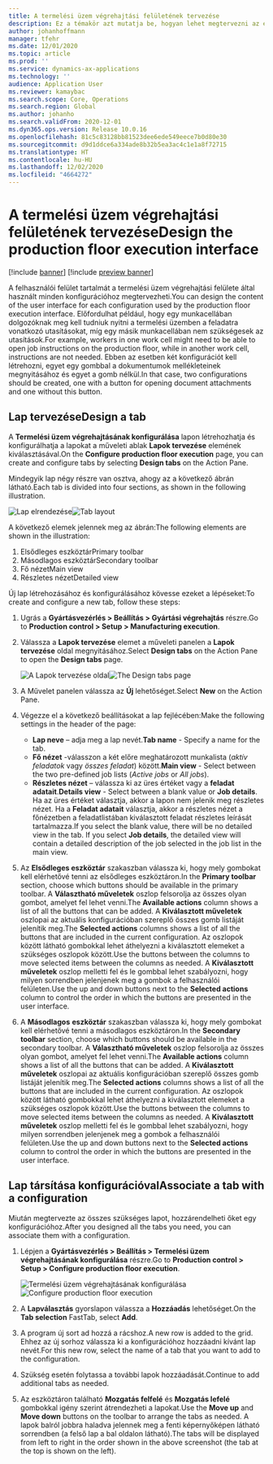 ```yaml
---
title: A termelési üzem végrehajtási felületének tervezése
description: Ez a témakör azt mutatja be, hogyan lehet megtervezni az egyes konfigurációk felhasználói felületének tartalmát.
author: johanhoffmann
manager: tfehr
ms.date: 12/01/2020
ms.topic: article
ms.prod: ''
ms.service: dynamics-ax-applications
ms.technology: ''
audience: Application User
ms.reviewer: kamaybac
ms.search.scope: Core, Operations
ms.search.region: Global
ms.author: johanho
ms.search.validFrom: 2020-12-01
ms.dyn365.ops.version: Release 10.0.16
ms.openlocfilehash: 81c5c83128bb81523dee6ede549eece7b0d80e30
ms.sourcegitcommit: d9d1ddce6a334ade8b32b5ea3ac4c1e1a8f72715
ms.translationtype: HT
ms.contentlocale: hu-HU
ms.lasthandoff: 12/02/2020
ms.locfileid: "4664272"
---
```

# <a name="design-the-production-floor-execution-interface"></a><span data-ttu-id="82834-103">A termelési üzem végrehajtási felületének tervezése</span><span class="sxs-lookup"><span data-stu-id="82834-103">Design the production floor execution interface</span></span>

[!include [banner](../includes/banner.md)]
[!include [preview banner](../includes/preview-banner.md)]

<span data-ttu-id="82834-104">A felhasználói felület tartalmát a termelési üzem végrehajtási felülete által használt minden konfigurációhoz megtervezheti.</span><span class="sxs-lookup"><span data-stu-id="82834-104">You can design the content of the user interface for each configuration used by the production floor execution interface.</span></span> <span data-ttu-id="82834-105">Előfordulhat például, hogy egy munkacellában dolgozóknak meg kell tudniuk nyitni a termelési üzemben a feladatra vonatkozó utasításokat, míg egy másik munkacellában nem szükségesek az utasítások.</span><span class="sxs-lookup"><span data-stu-id="82834-105">For example, workers in one work cell might need to be able to open job instructions on the production floor, while in another work cell, instructions are not needed.</span></span> <span data-ttu-id="82834-106">Ebben az esetben két konfigurációt kell létrehozni, egyet egy gombbal a dokumentumok mellékleteinek megnyitásához és egyet a gomb nélkül.</span><span class="sxs-lookup"><span data-stu-id="82834-106">In that case, two configurations should be created, one with a button for opening document attachments and one without this button.</span></span>

## <a name="design-a-tab"></a><span data-ttu-id="82834-107">Lap tervezése</span><span class="sxs-lookup"><span data-stu-id="82834-107">Design a tab</span></span>

<span data-ttu-id="82834-108">A **Termelési üzem végrehajtásának konfigurálása** lapon létrehozhatja és konfigurálhatja a lapokat a műveleti ablak **Lapok tervezése** elemének kiválasztásával.</span><span class="sxs-lookup"><span data-stu-id="82834-108">On the **Configure production floor execution** page, you can create and configure tabs by selecting **Design tabs** on the Action Pane.</span></span>

<span data-ttu-id="82834-109">Mindegyik lap négy részre van osztva, ahogy az a következő ábrán látható.</span><span class="sxs-lookup"><span data-stu-id="82834-109">Each tab is divided into four sections, as shown in the following illustration.</span></span>

<span data-ttu-id="82834-110">![Lap elrendezése](media/pfe-tab-layout.png "Lap elrendezése")</span><span class="sxs-lookup"><span data-stu-id="82834-110">![Tab layout](media/pfe-tab-layout.png "Tab layout")</span></span>

<span data-ttu-id="82834-111">A következő elemek jelennek meg az ábrán:</span><span class="sxs-lookup"><span data-stu-id="82834-111">The following elements are shown in the illustration:</span></span>

1. <span data-ttu-id="82834-112">Elsődleges eszköztár</span><span class="sxs-lookup"><span data-stu-id="82834-112">Primary toolbar</span></span>
1. <span data-ttu-id="82834-113">Másodlagos eszköztár</span><span class="sxs-lookup"><span data-stu-id="82834-113">Secondary toolbar</span></span>
1. <span data-ttu-id="82834-114">Fő nézet</span><span class="sxs-lookup"><span data-stu-id="82834-114">Main view</span></span>
1. <span data-ttu-id="82834-115">Részletes nézet</span><span class="sxs-lookup"><span data-stu-id="82834-115">Detailed view</span></span>

<span data-ttu-id="82834-116">Új lap létrehozásához és konfigurálásához kövesse ezeket a lépéseket:</span><span class="sxs-lookup"><span data-stu-id="82834-116">To create and configure a new tab, follow these steps:</span></span>

1. <span data-ttu-id="82834-117">Ugrás a **Gyártásvezérlés &gt; Beállítás &gt; Gyártási végrehajtás** részre.</span><span class="sxs-lookup"><span data-stu-id="82834-117">Go to **Production control &gt; Setup &gt; Manufacturing execution**.</span></span>

1. <span data-ttu-id="82834-118">Válassza a **Lapok tervezése** elemet a műveleti panelen a **Lapok tervezése** oldal megnyitásához.</span><span class="sxs-lookup"><span data-stu-id="82834-118">Select **Design tabs** on the Action Pane to open the **Design tabs** page.</span></span>

    <span data-ttu-id="82834-119">![A Lapok tervezése oldal](media/pfe-design-tabs.png "A Lapok tervezése oldal")</span><span class="sxs-lookup"><span data-stu-id="82834-119">![The Design tabs page](media/pfe-design-tabs.png "The Design tabs page")</span></span>

1. <span data-ttu-id="82834-120">A Művelet panelen válassza az **Új** lehetőséget.</span><span class="sxs-lookup"><span data-stu-id="82834-120">Select **New** on the Action Pane.</span></span>

1. <span data-ttu-id="82834-121">Végezze el a következő beállításokat a lap fejlécében:</span><span class="sxs-lookup"><span data-stu-id="82834-121">Make the following settings in the header of the page:</span></span>

    - <span data-ttu-id="82834-122">**Lap neve** – adja meg a lap nevét.</span><span class="sxs-lookup"><span data-stu-id="82834-122">**Tab name** - Specify a name for the tab.</span></span>
    - <span data-ttu-id="82834-123">**Fő nézet** -válasszon a két előre meghatározott munkalista (*aktív feladatok* vagy *összes feladat*) között.</span><span class="sxs-lookup"><span data-stu-id="82834-123">**Main view** - Select between the two pre-defined job lists (*Active jobs* or *All jobs*).</span></span>
    - <span data-ttu-id="82834-124">**Részletes nézet** – válassza ki az üres értéket vagy a **feladat adatait**.</span><span class="sxs-lookup"><span data-stu-id="82834-124">**Details view** - Select between a blank value or **Job details**.</span></span> <span data-ttu-id="82834-125">Ha az üres értéket választja, akkor a lapon nem jelenik meg részletes nézet. Ha a **Feladat adatait** választja, akkor a részletes nézet a főnézetben a feladatlistában kiválasztott feladat részletes leírását tartalmazza.</span><span class="sxs-lookup"><span data-stu-id="82834-125">If you select the blank value, there will be no detailed view in the tab. If you select **Job details**, the detailed view will contain a detailed description of the job selected in the job list in the main view.</span></span>

1. <span data-ttu-id="82834-126">Az **Elsődleges eszköztár** szakaszban válassza ki, hogy mely gombokat kell elérhetővé tenni az elsődleges eszköztáron.</span><span class="sxs-lookup"><span data-stu-id="82834-126">In the **Primary toolbar** section, choose which buttons should be available in the primary toolbar.</span></span> <span data-ttu-id="82834-127">A **Választható műveletek** oszlop felsorolja az összes olyan gombot, amelyet fel lehet venni.</span><span class="sxs-lookup"><span data-stu-id="82834-127">The **Available actions** column shows a list of all the buttons that can be added.</span></span> <span data-ttu-id="82834-128">A **Kiválasztott műveletek** oszlopai az aktuális konfigurációban szereplő összes gomb listáját jelenítik meg.</span><span class="sxs-lookup"><span data-stu-id="82834-128">The **Selected actions** columns shows a list of all the buttons that are included in the current configuration.</span></span> <span data-ttu-id="82834-129">Az oszlopok között látható gombokkal lehet áthelyezni a kiválasztott elemeket a szükséges oszlopok között.</span><span class="sxs-lookup"><span data-stu-id="82834-129">Use the buttons between the columns to move selected items between the columns as needed.</span></span> <span data-ttu-id="82834-130">A **Kiválasztott műveletek** oszlop melletti fel és le gombbal lehet szabályozni, hogy milyen sorrendben jelenjenek meg a gombok a felhasználói felületen.</span><span class="sxs-lookup"><span data-stu-id="82834-130">Use the up and down buttons next to the **Selected actions** column to control the order in which the buttons are presented in the user interface.</span></span>

1. <span data-ttu-id="82834-131">A **Másodlagos** **eszköztár** szakaszban válassza ki, hogy mely gombokat kell elérhetővé tenni a másodlagos eszköztáron.</span><span class="sxs-lookup"><span data-stu-id="82834-131">In the **Secondary** **toolbar** section, choose which buttons should be available in the secondary toolbar.</span></span> <span data-ttu-id="82834-132">A **Választható műveletek** oszlop felsorolja az összes olyan gombot, amelyet fel lehet venni.</span><span class="sxs-lookup"><span data-stu-id="82834-132">The **Available actions** column shows a list of all the buttons that can be added.</span></span> <span data-ttu-id="82834-133">A **Kiválasztott műveletek** oszlopai az aktuális konfigurációban szereplő összes gomb listáját jelenítik meg.</span><span class="sxs-lookup"><span data-stu-id="82834-133">The **Selected actions** columns shows a list of all the buttons that are included in the current configuration.</span></span> <span data-ttu-id="82834-134">Az oszlopok között látható gombokkal lehet áthelyezni a kiválasztott elemeket a szükséges oszlopok között.</span><span class="sxs-lookup"><span data-stu-id="82834-134">Use the buttons between the columns to move selected items between the columns as needed.</span></span> <span data-ttu-id="82834-135">A **Kiválasztott műveletek** oszlop melletti fel és le gombbal lehet szabályozni, hogy milyen sorrendben jelenjenek meg a gombok a felhasználói felületen.</span><span class="sxs-lookup"><span data-stu-id="82834-135">Use the up and down buttons next to the **Selected actions** column to control the order in which the buttons are presented in the user interface.</span></span>

## <a name="associate-a-tab-with-a-configuration"></a><span data-ttu-id="82834-136">Lap társítása konfigurációval</span><span class="sxs-lookup"><span data-stu-id="82834-136">Associate a tab with a configuration</span></span>

<span data-ttu-id="82834-137">Miután megtervezte az összes szükséges lapot, hozzárendelheti őket egy konfigurációhoz.</span><span class="sxs-lookup"><span data-stu-id="82834-137">After you designed all the tabs you need, you can associate them with a configuration.</span></span>

1. <span data-ttu-id="82834-138">Lépjen a **Gyártásvezérlés &gt; Beállítás &gt; Termelési üzem végrehajtásának konfigurálása** részre.</span><span class="sxs-lookup"><span data-stu-id="82834-138">Go to **Production control &gt; Setup &gt; Configure production floor execution**.</span></span>

    <span data-ttu-id="82834-139">![Termelési üzem végrehajtásának konfigurálása](media/pfe-config-prod-floor-execution.png "Termelési üzem végrehajtásának konfigurálása")</span><span class="sxs-lookup"><span data-stu-id="82834-139">![Configure production floor execution](media/pfe-config-prod-floor-execution.png "Configure production floor execution")</span></span>

1. <span data-ttu-id="82834-140">A **Lapválasztás** gyorslapon válassza a **Hozzáadás** lehetőséget.</span><span class="sxs-lookup"><span data-stu-id="82834-140">On the **Tab selection** FastTab, select **Add**.</span></span>

1. <span data-ttu-id="82834-141">A program új sort ad hozzá a rácshoz.</span><span class="sxs-lookup"><span data-stu-id="82834-141">A new row is added to the grid.</span></span> <span data-ttu-id="82834-142">Ehhez az új sorhoz válassza ki a konfigurációhoz hozzáadni kívánt lap nevét.</span><span class="sxs-lookup"><span data-stu-id="82834-142">For this new row, select the name of a tab that you want to add to the configuration.</span></span>

1. <span data-ttu-id="82834-143">Szükség esetén folytassa a további lapok hozzáadását.</span><span class="sxs-lookup"><span data-stu-id="82834-143">Continue to add additional tabs as needed.</span></span>

1. <span data-ttu-id="82834-144">Az eszköztáron található **Mozgatás felfelé** és **Mozgatás lefelé** gombokkal igény szerint átrendezheti a lapokat.</span><span class="sxs-lookup"><span data-stu-id="82834-144">Use the **Move up** and **Move down** buttons on the toolbar to arrange the tabs as needed.</span></span> <span data-ttu-id="82834-145">A lapok balról jobbra haladva jelennek meg a fenti képernyőképen látható sorrendben (a felső lap a bal oldalon látható).</span><span class="sxs-lookup"><span data-stu-id="82834-145">The tabs will be displayed from left to right in the order shown in the above screenshot (the tab at the top is shown on the left).</span></span>

